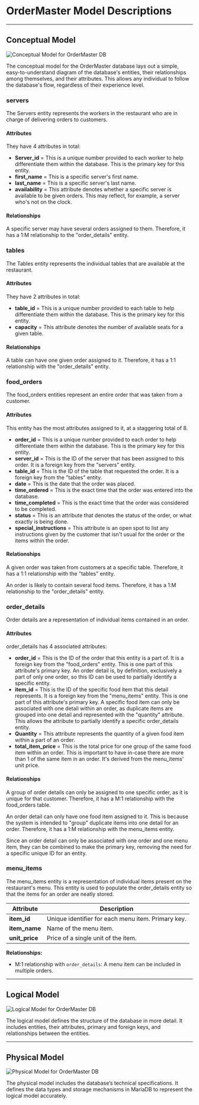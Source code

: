 # OrderMaster Model Descriptions
---
## Conceptual Model
![Conceptual Model for OrderMaster DB](CS3900_OrderMaster_Conceptual.png)

The conceptual model for the OrderMaster database lays out a simple, easy-to-understand diagram of the database's entities, their relationships among themselves, and their attributes. This allows any individual to follow the database's flow, regardless of their experience level.

### servers
The Servers entity represents the workers in the restaurant who are in charge of delivering orders to customers.

#### Attributes
They have 4 attributes in total:
- **Server_id** = This is a unique number provided to each worker to help differentiate them within the database. This is the primary key for this entity.
- **first_name** = This is a specific server's first name.
- **last_name** = This is a specific server's last name.
- **availability** = This attribute denotes whether a specific server is available to be given orders. This may reflect, for example, a server who's not on the clock.

#### Relationships
A specific server may have several orders assigned to them. Therefore, it has a 1:M relationship to the "order_details" entity.

### tables
The Tables entity represents the individual tables that are available at the restaurant.

#### Attributes
They have 2 attributes in total:
- **table_id** = This is a unique number provided to each table to help differentiate them within the database. This is the primary key for this entity.
- **capacity** = This attribute denotes the number of available seats for a given table.
#### Relationships
A table can have one given order assigned to it. Therefore, it has a 1:1 relationship with the "order_details" entity.

### food_orders
The food_orders entities represent an entire order that was taken from a customer.

#### Attributes
This entity has the most attributes assigned to it, at a staggering total of 8.
- **order_id** = This is a unique number provided to each order to help differentiate them within the database. This is the primary key for this entity.
- **server_id** = This is the ID of the server that has been assigned to this order. It is a foreign key from the "servers" entity.
- **table_id** = This is the ID of the table that requested the order. It is a foreign key from the "tables" entity.
- **date** = This is the date that the order was placed.
- **time_ordered** = This is the exact time that the order was entered into the database.
- **time_completed** = This is the exact time that the order was considered to be completed.
- **status** = This is an attribute that denotes the status of the order, or what exactly is being done.
- **special_instructions** = This attribute is an open spot to list any instructions given by the customer that isn't usual for the order or the items within the order.
  
#### Relationships
A given order was taken from customers at a specific table. Therefore, it has a 1:1 relationship with the "tables" entity.

An order is likely to contain several food items. Therefore, it has a 1:M relationship to the "order_details" entity.

### order_details
Order details are a representation of individual items contained in an order.

#### Attributes
order_details has 4 associated attributes:
- **order_id** = This is the ID of the order that this entity is a part of. It is a foreign key from the "food_orders" entity. This is one part of this attribute's primary key. An order detail is, by definition, exclusively a part of only one order, so this ID can be used to partially identify a specific entity.
- **item_id** = This is the ID of the specific food item that this detail represents. It is a foreign key from the "menu_items" entity. This is one part of this attribute's primary key. A specific food item can only be associated with one detail within an order, as duplicate items are grouped into one detail and represented with the "quantity" attribute. This allows the attribute to partially identify a specific order_details entity.
- **Quantity** = This attribute represents the quantity of a given food item within a part of an order.
- **total_item_price** = This is the total price for one group of the same food item within an order. This is important to have in-case there are more than 1 of the same item in an order. It's derived from the menu_items' unit price.
#### Relationships
A group of order details can only be assigned to one specific order, as it is unique for that customer. Therefore, it has a M:1 relationship with the food_orders table.

An order detail can only have one food item assigned to it. This is because the system is intended to "group" duplicate items into one detail for an order. Therefore, it has a 1:M relationship with the menu_items entity.

Since an order detail can only be associated with one order and one menu item, they can be combined to make the primary key, removing the need for a specific unique ID for an entity.

### **menu_items**

The menu_items entity is a representation of individual items present on the restaurant's menu. This entity is used to populate the order_details entity so that the items for an order are neatly stored.

| Attribute   | Description                                                       |
|-------------|-------------------------------------------------------------------|
| **item_id** | Unique identifier for each menu item. Primary key.                |
| **item_name** | Name of the menu item.                                           |
| **unit_price** | Price of a single unit of the item.                             |

**Relationships:** 
- M:1 relationship with `order_details`: A menu item can be included in multiple orders.

---
## **Logical Model**

![Logical Model for OrderMaster DB](CS3900_OrderMaster_Logical.png)

The logical model defines the structure of the database in more detail. It includes entities, their attributes, primary and foreign keys, and relationships between the entities. 

---
## **Physical Model**

![Physical Model for OrderMaster DB](CS3900_OrderMaster_Physical.png)

The physical model includes the database’s technical specifications. It defines the data types and storage mechanisms in MariaDB to represent the logical model accurately. 
